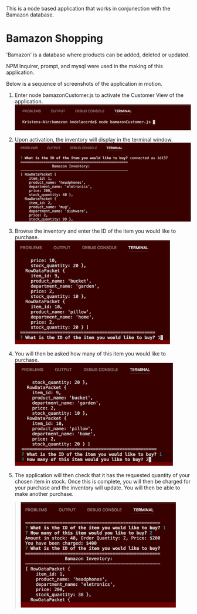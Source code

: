 This is a node based application that works in conjunection with the Bamazon database. 
<h1>Bamazon Shopping</h1>

'Bamazon' is a database where products can be added, deleted or updated. 

NPM Inquirer, prompt, and mysql were used in the making of this application. 

Below is a sequence of screenshots of the application in motion. 

1. Enter node bamazonCustomer.js to activate the Customer View of the application. 
![Pic1](/images/pic1.png)

2. Upon activation, the inventory will display in the terminal window. 
![Pic2](/images/pic2.png)

3. Browse the inventory and enter the ID of the item you would like to purchase. 
![Pic3](/images/pic3.png)

4. You will then be asked how many of this item you would like to purchase. 
![Pic4](/images/pic4.png)

5. The application will then check that it has the requested quantity of your chosen item in stock. Once this is complete, you will then be charged for your purchase and the inventory will update. You will then be able to make another purchase. 
> ![Pic5](/images/pic5.png)